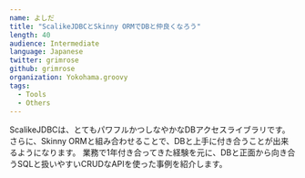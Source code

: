 ```yaml
---
name: よしだ
title: "ScalikeJDBCとSkinny ORMでDBと仲良くなろう"
length: 40
audience: Intermediate
language: Japanese
twitter: grimrose
github: grimrose
organization: Yokohama.groovy
tags:
  - Tools
  - Others
---
```

ScalikeJDBCは、とてもパワフルかつしなやかなDBアクセスライブラリです。
さらに、Skinny ORMと組み合わせることで、DBと上手に付き合うことが出来るようになります。
業務で1年付き合ってきた経験を元に、DBと正面から向き合うSQLと扱いやすいCRUDなAPIを使った事例を紹介します。
